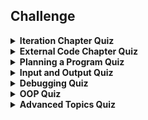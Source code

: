 ## Challenge

<details>
	<summary><strong>Iteration Chapter Quiz</strong></summary>
	<strong>Why would you create a loop in Python with the while keyword rather than the for keyword?</strong>
    <br>
	 The <strong>while</strong> keyword allows you to create a loop that continues until the program arrives at a certain state.
	<br>
	<br>
	<strong>In Python, which keyword can you use to create a loop?</strong>
	<br>
	 In Python, you can use a `for` statement to loop through each item in a list.
	<br>
	<br>
	<strong>What is another term for code that iterates?</strong>
	<br>
	 Code that iterates is often described as a loop, because the process moves from beginning to end and then starts over again at the beginning
</details>

<details>
	<summary><strong>External Code Chapter Quiz</strong></summary>
	<strong>Why do developers sometimes use shared code in their programs?</strong>
    <br>
	 It can become tedious to have to rewrite code to solve the same problem over and over.
    <br>
	 Shared code is generally optimized to perform a basic programming task so other developers don't have to write the same code over and over.
	<br>
	<br>
	<strong>How is a framework different from a library</strong>
	<br>
	 A framework essentially defines how you should accomplish a task.
	<br>
	 A framework gives you a structure to use as a starting point and customize.
</details>

<details>
<summary><strong>Planning a Program Quiz</strong></summary>
    <strong>What is the result of writing pseudocode for a program?</strong>
    <br>
    an outline for your program
    <br>
    Pseudocoding helps you create a basic outline for the program you’re creating. With pseudocode, you can begin to describe the structure of your program.
    <br>
</details>

<details>
    <summary><strong>Input and Output Quiz</strong></summary>
    <strong>Which is an example of output?</strong>
    <br>
    saving data to a file
    <br>
    Output is where a program sends data once it has accomplished its work with the data.
    <br>
    <br>
    <strong>Why might you display statements for the user indicating when processing starts and when output is complete?</strong>
    <br>
    if you want to let the user know where in the process the program is when a program takes a long time to run
    <br>
    Without feedback to the user, it can be unclear if a program is still working or has already finished.
</details>

<details>
    <summary><strong>Debugging Quiz</strong></summary>
    <strong>What is the goal of creating test cases?</strong>
    <br>
    to test all the possible cases that my code could encounter when it's used
    <br>
    A robust set of test cases should include tests for all the possible cases that your program could encounter.
    <br>
    <br>
    <strong>What's the name of the IDE feature that finishes keywords or constructions for you after you start typing them?</strong>
    <br>
    autocompletion: Autocompletion literally offers to autocomplete your code when it thinks it recognizes what you're trying to type.
    <br>
    <br>
    <strong>Which strategy can help you debug a program when it does not generate errors in the interpreter??</strong>
    <br>
    Think through your code from the computer's point of view.
    <br>
    A bug that doesn't result in an error message requires you to think about how the computer is viewing your code in order to understand what's going wrong.
</details>


<details>
    <summary><strong>OOP Quiz</strong></summary>
    <strong>Why aren't all possible methods made available to every object?</strong>
    <br>
    to avoid overloading computer memory with unneeded methods
    <br>
    If all objects had access to all methods in the language, your programs would need more computer memory.
    <br>
    <br>
    <strong>When do you need to use an object-oriented approach to coding?</strong>
    <br>
    when you start building bigger projects with more complex code
    <br>
    Object-oriented code is a strategy that helps you organize code when it starts to feel needlessly complex.
    <br>
    <br>
    <strong>What is the object-oriented programming term for something that an object can do?</strong>
    <br>
    a method: Each object has behaviors, which are built using methods.
</details>


<details>
    <summary><strong>Advanced Topics Quiz</strong></summary>
    <strong>What is it called when a compiler keeps track of which items in memory are no longer needed and deletes them automatically?</strong>
    <br>
    garbage collection (Many common languages support garbage collection, which allows you to create programs without thinking about managing memory.)
    <br>
    <br>
    <strong>What's an advantage of using multithreading?</strong>
    <br>
    It can make your computer programs faster and more responsive.
    <br>
    Structuring your code to do multiple things at once can increase a program's speed and responsiveness.
    <br>
    <br>
    <strong>Which is the best description of what an algorithm is?</strong>
    <br>
    a set of instructions that describes how to get the exact result you want
    <br>
    Computers don't know how to accomplish a multistep process without a programmer explaining step-by-step how to do it.
</details>
